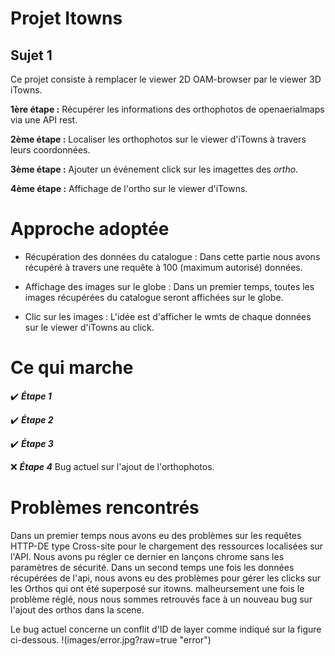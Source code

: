 # Projet Itowns
## Sujet 1
Ce projet consiste à remplacer le viewer 2D OAM-browser par le viewer 3D iTowns.

**1ère étape :** Récupérer les informations des orthophotos de openaerialmaps via une API rest.

**2ème étape :** Localiser les orthophotos sur le viewer d'iTowns à travers leurs coordonnées.

**3ème étape :** Ajouter un événement click sur les imagettes des *ortho*.

**4ème étape :** Affichage de l'ortho sur le viewer d'iTowns.


# Approche adoptée
* Récupération des données du catalogue :
  Dans cette partie nous avons récupéré à travers une requête à 100 (maximum autorisé) données.

* Affichage des images sur le globe :
  Dans un premier temps, toutes les images récupérées du catalogue seront affichées sur le globe.

* Clic sur les images :
  L'idée est d'afficher le wmts de chaque données sur le viewer d'iTowns au click.

# Ce qui marche
:heavy_check_mark: ***Étape 1***

:heavy_check_mark: ***Étape 2***

:heavy_check_mark: ***Étape 3***

:x: ***Étape 4*** Bug actuel sur l'ajout de l'orthophotos.


# Problèmes rencontrés

Dans un premier temps nous avons eu des problèmes sur les requêtes HTTP-DE type Cross-site pour le chargement des ressources localisées sur l'API. Nous avons pu régler ce dernier en lançons chrome sans les paramètres de sécurité. Dans un second temps une fois les données récupérées de l'api, nous avons eu des problèmes pour gérer les clicks sur les Orthos qui ont été superposé sur itowns.  malheursement une fois le problème réglé, nous nous sommes retrouvés face à un nouveau bug sur l'ajout des orthos dans la scene.

Le bug actuel concerne un conflit d'ID de layer comme indiqué sur la figure ci-dessous. 
!(images/error.jpg?raw=true "error") 

